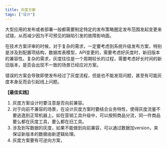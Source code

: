```yaml
---
title: 灰度方案
tags: ["设计"]
---
```

大型应用的发布或者部署一般都需要制定特定的发布策略圈定发布范围发起变更来试错，从而减少因为不可预见的缺陷引发的故障影响面。

在技术方案评审的时候，对于复杂的需求，一定要考虑到系统升级发布方案，特别是涉及到配置项结构，数据库表模型，API变更的，需要考虑好灰度时，新旧版本的兼容性。复杂的需求，灰度往往是一个周期较长的过程，需要考虑好长时间的新旧版本，是否会出现不一致的场景已经应对方案。

错误的方案会导致即使发布经过了灰度流程，但是也不能发现问题，甚至有可能灰度本身反而会引起线上问题。

**【最佳实践】**

1. 灰度方案设计时要注意是否向前兼容。
2. 对于向前不兼容的场景，在设计灰度方案时要结合业务特性，使得灰度流量不要逃逸到正常机器上。如在营销工具升级中，可以按照商品分流，同一件商品要么都在灰度工具，要么都在旧工具。
3. 涉及到写数据的灰度，如果不能做到向前兼容，可以通过数据加version，来保证新版本的数据由新逻辑处理。
4. 灰度方案要有可逆向方案，